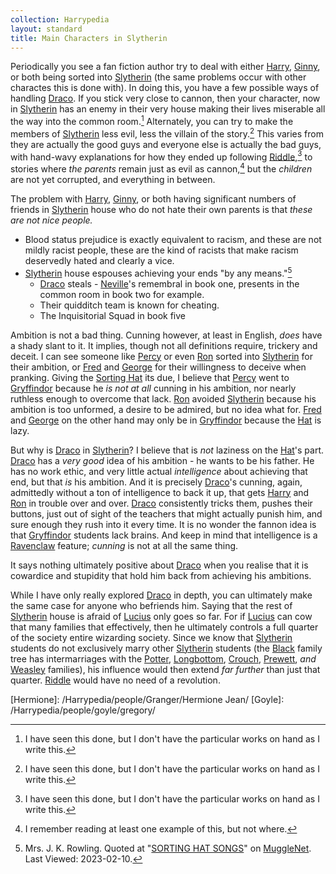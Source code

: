 ```yaml
---
collection: Harrypedia
layout: standard
title: Main Characters in Slytherin
---
```


Periodically you see a fan fiction author try to deal with either [Harry],
[Ginny], or both being sorted into [Slytherin] (the same problems occur with other charactes this is done with). In doing this, you have a
few possible ways of handling [Draco]. If you stick very close to cannon, then
your character, now in [Slytherin] has an enemy in their very house making
their lives miserable all the way into the common room.[^230210-1]
Alternately, you can try to make the members of [Slytherin] less evil, less
the villain of the story.[^230210-2] This varies from they are actually the
good guys and everyone else is actually the bad guys, with hand-wavy
explanations for how they ended up following [Riddle],[^230210-2] to stories
where _the parents_ remain just as evil as cannon,[^230210-3] but the
_children_ are not yet corrupted, and everything in between.

The problem with [Harry], [Ginny], or both having significant numbers of
friends in [Slytherin] house who do not hate their own parents is that _these
are not nice people._

- Blood status prejudice is exactly equivalent to racism, and these are not
  mildly racist people, these are the kind of racists that make racism
  deservedly hated and clearly a vice.
- [Slytherin] house espouses achieving your ends "by any means."[^230210-4]
  - [Draco] steals - [Neville]'s remembral in book one, presents in the common room in book two for example.
  - Their quidditch team is known for cheating.
  - The Inquisitorial Squad in book five

Ambition is not a bad thing. Cunning however, at least in English, _does_ have
a shady slant to it. It implies, though not all definitions require, trickery
and deceit. I can see someone like [Percy] or even [Ron] sorted into
[Slytherin] for their ambition, or [Fred] and [George] for their
willingness to deceive when pranking. Giving the [Sorting Hat] its due, I
believe that [Percy] went to [Gryffindor] because he _is not at all_
cunning in his ambition, nor nearly ruthless enough to overcome that lack.
[Ron] avoided [Slytherin] because his ambition is too unformed, a desire to
be admired, but no idea what for. [Fred] and [George] on the other hand
may only be in [Gryffindor] because the [Hat] is lazy.

But why is [Draco] in [Slytherin]? I believe that is _not_ laziness on the
[Hat]'s part. [Draco] has a _very good_ idea of his ambition - he wants to
be his father. He has no work ethic, and very little actual _intelligence_
about achieving that end, but that _is_ his ambition. And it is precisely
[Draco]'s cunning, again, admittedly without a ton of intelligence to back it
up, that gets [Harry] and [Ron] in trouble over and over. [Draco]
consistently tricks them, pushes their buttons, just out of sight of the
teachers that might actually punish him, and sure enough they rush into it
every time. It is no wonder the fannon idea is that [Gryffindor] students
lack brains. And keep in mind that intelligence is a [Ravenclaw] feature;
_cunning_ is not at all the same thing.

It says nothing ultimately positive about [Draco] when you realise that it is
cowardice and stupidity that hold him back from achieving his ambitions.

While I have only really explored [Draco] in depth, you can ultimately make
the same case for anyone who befriends him. Saying that the rest of
[Slytherin] house is afraid of [Lucius] only goes so far. For if
[Lucius] can cow that many families that effectively, then he ultimately
controls a full quarter of the society entire wizarding society. Since we
know that [Slytherin] students do not exclusively marry other [Slytherin]
students (the [Black] family tree has intermarriages with the [Potter],
[Longbottom], [Crouch], [Prewett], _and_ [Weasley] families), his
influence would then extend _far further_ than just that quarter. [Riddle]
would have no need of a revolution.

[Potter]: /Harrypedia/people/Potter/
[Longbottom]: /Harrypedia/people/longbottom/
[Crouch]: /Harrypedia/people/crouch/
[Black]: /Harrypedia/people/Black/
[Prewett]: /Harrypedia/people/prewett/
[Weasley]: /Harrypedia/people/weasley/
[Lucius]: /Harrypedia/people/malfoy/lucius_abraxas/
[Ravenclaw]: /Harrypedia/hogwarts/ravenclaw/
[Gryffindor]: /Harrypedia/hogwarts/gryffindor/
[Sorting Hat]: /Harrypedia/hogwarts/sorting_hat
[Hat]: /Harrypedia/hogwarts/sorting_hat
[Draco]: /Harrypedia/people/malfoy/draco_lucius/
[Fred]: /Harrypedia/people/weasley/fred/
[George]: /Harrypedia/people/weasley/george/
[Percy]: /Harrypedia/people/weasley/percy_ignatius/
[Neville]: /Harrypedia/people/longbottom/neville/
[Ginny]: /Harrypedia/people/weasley/ginevra_molly/
[Riddle]: /Harrypedia/people/riddle/tom_marvolo/
[Slytherin]: /Harrypedia/hogwarts/slytherin/
[Harry]: </Harrypedia/people/Potter/Harry James/>
[Ron]: /Harrypedia/people/weasley/ronald_bilius/
[Hermione]: /Harrypedia/people/Granger/Hermione Jean/
[Goyle]: /Harrypedia/people/goyle/gregory/

[^230210-3]: I remember reading at least one example of this, but not where.

[^230210-4]: Mrs. J. K. Rowling. Quoted at "[SORTING HAT SONGS]" on [MuggleNet]. Last Viewed: 2023-02-10.

[SORTING HAT SONGS]: https://www.mugglenet.com/harry-potter/little-things-harry-potter/sorting-hat-songs/
[MuggleNet]: https://www.mugglenet.com

[^230210-1]: I have seen this done, but I don't have the particular works on hand as I write this.

[^230210-2]: I have seen this done, but I don't have the particular works on hand as I write this.
